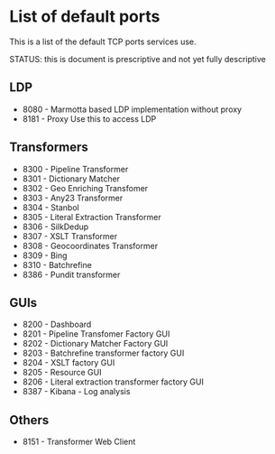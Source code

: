 # List of default ports

This is a list of the default TCP ports services use.

STATUS: this is document is prescriptive and not yet fully descriptive

## LDP

 * 8080 - Marmotta based LDP implementation without proxy
 * 8181 - Proxy Use this to access LDP

## Transformers

 * 8300 - Pipeline Transformer
 * 8301 - Dictionary Matcher
 * 8302 - Geo Enriching Transfomer
 * 8303 - Any23 Transformer
 * 8304 - Stanbol
 * 8305 - Literal Extraction Transformer
 * 8306 - SilkDedup
 * 8307 - XSLT Transformer
 * 8308 - Geocoordinates Transformer
 * 8309 - Bing
 * 8310 - Batchrefine
 * 8386 - Pundit transformer
 
## GUIs

 * 8200 - Dashboard
 * 8201 - Pipeline Transfomer Factory GUI
 * 8202 - Dictionary Matcher Factory GUI
 * 8203 - Batchrefine transformer factory GUI
 * 8204 - XSLT factory GUI
 * 8205 - Resource GUI
 * 8206 - Literal extraction transformer factory GUI
 * 8387 - Kibana - Log analysis

## Others

 * 8151 - Transformer Web Client
